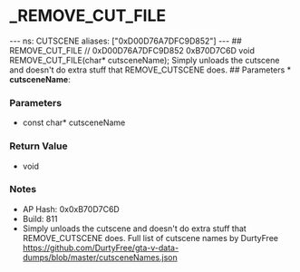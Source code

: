 # _REMOVE_CUT_FILE

--- ns: CUTSCENE aliases: ["0xD00D76A7DFC9D852"] --- ## REMOVE_CUT_FILE  // 0xD00D76A7DFC9D852 0xB70D7C6D void REMOVE_CUT_FILE(char* cutsceneName);  Simply unloads the cutscene and doesn't do extra stuff that REMOVE_CUTSCENE does.  ## Parameters * **cutsceneName**:

### Parameters
* const char* cutsceneName

### Return Value
* void

### Notes
* AP Hash: 0x0xB70D7C6D
* Build: 811
* Simply unloads the cutscene and doesn't do extra stuff that REMOVE_CUTSCENE does.
Full list of cutscene names by DurtyFree https://github.com/DurtyFree/gta-v-data-dumps/blob/master/cutsceneNames.json

